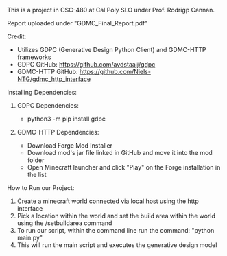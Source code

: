 This is a project in CSC-480 at Cal Poly SLO under Prof. Rodrigp Cannan. 

Report uploaded under "GDMC_Final_Report.pdf"

Credit:
- Utilizes GDPC (Generative Design Python Client) and GDMC-HTTP frameworks
- GDPC GitHub: https://github.com/avdstaaij/gdpc
- GDMC-HTTP GitHub: https://github.com/Niels-NTG/gdmc_http_interface


Installing Dependencies:
1) GDPC Dependencies:
    - python3 -m pip install gdpc
 
2) GDMC-HTTP Dependencies:
    - Download Forge Mod Installer
    -  Download mod's jar file linked in GitHub and move it into the mod folder
    - Open Minecraft launcher and click "Play" on the Forge installation in the list



How to Run our Project:
1) Create a minecraft world connected via local host using the http interface
2) Pick a location within the world and set the build area within the world using the /setbuildarea command
3) To run our script, within the command line run the command: "python main.py"
4) This will run the main script and executes the generative design model
